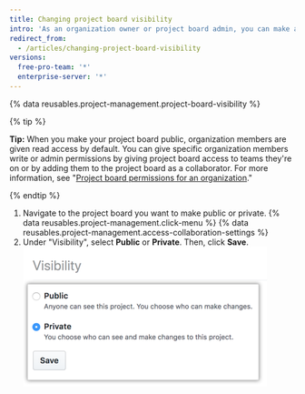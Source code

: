 ```yaml
---
title: Changing project board visibility
intro: 'As an organization owner or project board admin, you can make a project board public or private.'
redirect_from:
  - /articles/changing-project-board-visibility
versions:
  free-pro-team: '*'
  enterprise-server: '*'
---
```


{% data reusables.project-management.project-board-visibility %}

{% tip %}

**Tip:** When you make your project board public, organization members are given read access by default. You can give specific organization members write or admin permissions by giving project board access to teams they're on or by adding them to the project board as a collaborator. For more information, see "[Project board permissions for an organization](/articles/project-board-permissions-for-an-organization)."

{% endtip %}

1. Navigate to the project board you want to make public or private.
{% data reusables.project-management.click-menu %}
{% data reusables.project-management.access-collaboration-settings %}
4. Under "Visibility", select **Public** or **Private**. Then, click **Save**. ![Public and private radio buttons](/assets/images/help/projects/project-board-visibility-options.png)
